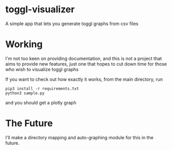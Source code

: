# toggl-visualizer
A simple app that lets you generate toggl graphs from csv files


# Working
I'm not too keen on providing documentation, and this is not a project that aims to provide new features, just one that hopes to cut down time for those who wish to visualize toggl graphs

If you want to check out how exactly it works, from the main directory, run 

```
pip3 install -r requirements.txt
python3 sample.py
```

and you should get a plotly graph

# The Future

I'll make a directory mapping and auto-graphing module for this in the future.